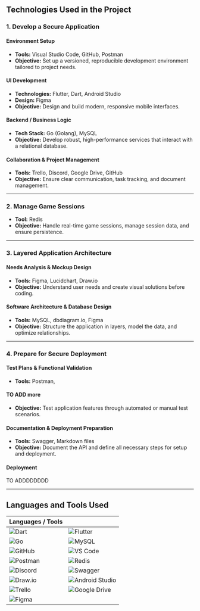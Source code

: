 ## Technologies Used in the Project

### 1. Develop a Secure Application

#### Environment Setup
- **Tools:** Visual Studio Code, GitHub, Postman  
- **Objective:** Set up a versioned, reproducible development environment tailored to project needs.

#### UI Development
- **Technologies:** Flutter, Dart, Android Studio  
- **Design:** Figma  
- **Objective:** Design and build modern, responsive mobile interfaces.

#### Backend / Business Logic
- **Tech Stack:** Go (Golang), MySQL  
- **Objective:** Develop robust, high-performance services that interact with a relational database.

#### Collaboration & Project Management
- **Tools:** Trello, Discord, Google Drive, GitHub  
- **Objective:** Ensure clear communication, task tracking, and document management.

---

### 2. Manage Game Sessions

- **Tool:** Redis  
- **Objective:** Handle real-time game sessions, manage session data, and ensure persistence.

---

### 3. Layered Application Architecture

#### Needs Analysis & Mockup Design
- **Tools:** Figma, Lucidchart, Draw.io  
- **Objective:** Understand user needs and create visual solutions before coding.

#### Software Architecture & Database Design
- **Tools:** MySQL, dbdiagram.io, Figma  
- **Objective:** Structure the application in layers, model the data, and optimize relationships.

---

### 4. Prepare for Secure Deployment

#### Test Plans & Functional Validation
- **Tools:** Postman, 
#### **TO ADD more**  
- **Objective:** Test application features through automated or manual test scenarios.

#### Documentation & Deployment Preparation
- **Tools:** Swagger, Markdown files  
- **Objective:** Document the API and define all necessary steps for setup and deployment.

#### Deployment
TO ADDDDDDDD

---

## Languages and Tools Used

| Languages / Tools |  |
|-------------------|--|
| ![Dart](https://img.shields.io/badge/Dart-0175C2?logo=dart&logoColor=white) | ![Flutter](https://img.shields.io/badge/Flutter-02569B?logo=flutter&logoColor=white) |
| ![Go](https://img.shields.io/badge/Go-00ADD8?logo=go&logoColor=white) | ![MySQL](https://img.shields.io/badge/MySQL-4479A1?logo=mysql&logoColor=white) |
| ![GitHub](https://img.shields.io/badge/GitHub-181717?logo=github&logoColor=white) | ![VS Code](https://img.shields.io/badge/VS_Code-007ACC?logo=visual-studio-code&logoColor=white) |
| ![Postman](https://img.shields.io/badge/Postman-FF6C37?logo=postman&logoColor=white) | ![Redis](https://img.shields.io/badge/Redis-DC382D?logo=redis&logoColor=white) |
| ![Discord](https://img.shields.io/badge/Discord-5865F2?logo=discord&logoColor=white) | ![Swagger](https://img.shields.io/badge/Swagger-85EA2D?logo=swagger&logoColor=black) |
| ![Draw.io](https://img.shields.io/badge/Draw.io-F08705?logo=diagrams.net&logoColor=white) | ![Android Studio](https://img.shields.io/badge/Android_Studio-3DDC84?logo=android-studio&logoColor=white) |
| ![Trello](https://img.shields.io/badge/Trello-0052CC?logo=trello&logoColor=white) | ![Google Drive](https://img.shields.io/badge/Google_Drive-4285F4?logo=google-drive&logoColor=white) |
| ![Figma](https://img.shields.io/badge/Figma-Design-orange?logo=figma) |
